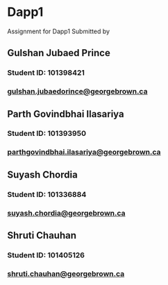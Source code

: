 # Dapp1
Assignment for Dapp1
Submitted by
## Gulshan Jubaed Prince ##
### Student ID: 101398421 ###
### gulshan.jubaedorince@georgebrown.ca ###
## Parth Govindbhai Ilasariya ##
### Student ID: 101393950 ###
### parthgovindbhai.ilasariya@georgebrown.ca ###
## Suyash Chordia ##
### Student ID: 101336884 ###
### suyash.chordia@georgebrown.ca ###
## Shruti Chauhan ##
### Student ID: 101405126 ###
### shruti.chauhan@georgebrown.ca ###
